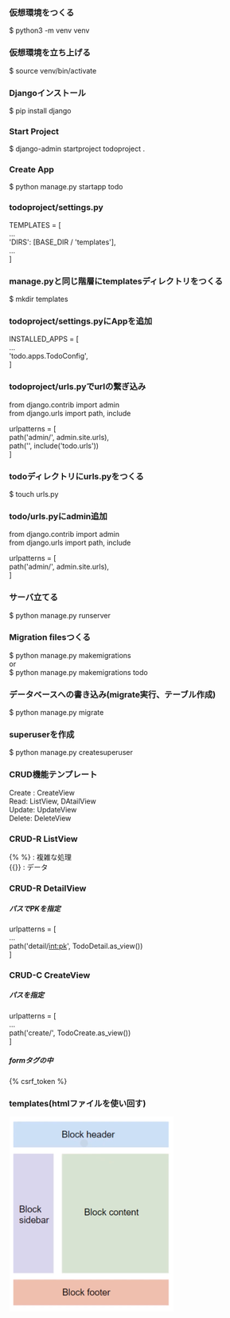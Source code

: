 ### 仮想環境をつくる
$ python3 -m venv venv

### 仮想環境を立ち上げる
$ source venv/bin/activate

### Djangoインストール
$ pip install django

### Start Project
$ django-admin startproject todoproject .

### Create App
$ python manage.py startapp todo

### todoproject/settings.py
TEMPLATES = [<br>
        ...<br>
        'DIRS': [BASE_DIR / 'templates'],<br>
        ...<br>
]

### manage.pyと同じ階層にtemplatesディレクトリをつくる
$ mkdir templates

### todoproject/settings.pyにAppを追加
INSTALLED_APPS = [<br>
    ...<br>
    'todo.apps.TodoConfig',<br>
]

### todoproject/urls.pyでurlの繋ぎ込み
from django.contrib import admin<br>
from django.urls import path, include<br>

urlpatterns = [<br>
    path('admin/', admin.site.urls),<br>
    path('', include('todo.urls'))<br>
]

### todoディレクトリにurls.pyをつくる
$ touch urls.py

### todo/urls.pyにadmin追加
from django.contrib import admin<br>
from django.urls import path, include<br>

urlpatterns = [<br>
    path('admin/', admin.site.urls),<br>
]

### サーバ立てる
$ python manage.py runserver

### Migration filesつくる
$ python manage.py makemigrations
<br>or<br>
$ python manage.py makemigrations todo

### データベースへの書き込み(migrate実行、テーブル作成)
$ python manage.py migrate

### superuserを作成
$ python manage.py createsuperuser

### CRUD機能テンプレート
Create : CreateView<br>
Read: ListView, DAtailView<br>
Update: UpdateView<br>
Delete: DeleteView<br>

### CRUD-R ListView
{% %} : 複雑な処理<br>
{{}} : データ<br>

### CRUD-R DetailView
##### パスでPKを指定<br>
urlpatterns = [<br>
    ...<br>
    path('detail/<int:pk>', TodoDetail.as_view())<br>
]

### CRUD-C CreateView
##### パスを指定<br>
urlpatterns = [<br>
    ...<br>
    path('create/', TodoCreate.as_view())<br>
]<br>
##### formタグの中
{% csrf_token %}

### templates(htmlファイルを使い回す)
<img src="templates/img/キャプチャ.PNG" alt="template_image">
